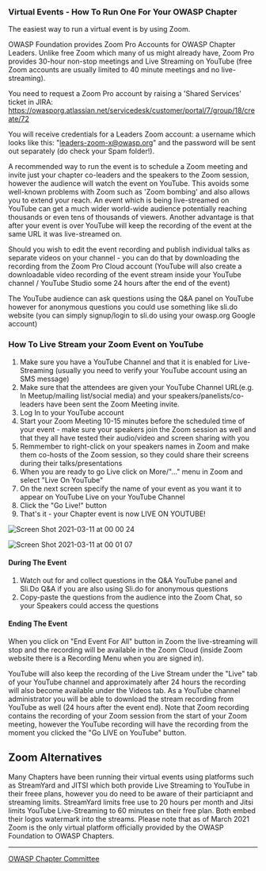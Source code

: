 ### Virtual Events - How To Run One For Your OWASP Chapter

The easiest way to run a virtual event is by using Zoom.

OWASP Foundation provides Zoom Pro Accounts for OWASP Chapter Leaders. Unlike free Zoom which many of us might already have, Zoom Pro provides 30-hour non-stop meetings and Live Streaming on YouTube (free Zoom accounts are usually limited to 40 minute meetings and no live-streaming).


You need to request a Zoom Pro account by raising a 'Shared Services' ticket in JIRA:
https://owasporg.atlassian.net/servicedesk/customer/portal/7/group/18/create/72

You will receive credentials for a Leaders Zoom account: a username which looks like this: "leaders-zoom-x@owasp.org" and the password will be sent out separately (do check your Spam folder!).

A recommended way to run the event is to schedule a Zoom meeting and invite just your chapter co-leaders and the speakers to the Zoom session, however the audience will watch the event on YouTube. This avoids some well-known problems with Zoom such as 'Zoom bombing' and also allows you to extend your reach. An event which is being live-streamed on YouTube can get a much wider world-wide audience potentially reaching thousands or even tens of thousands of viewers. 
Another advantage is that after your event is over YouTube will keep the recording of the event at the same URL it was live-streamed on.

Should you wish to edit the event recording and publish individual talks as separate videos on your channel - you can do that by downloading the recording from the Zoom Pro Cloud account (YouTube will also create a downloadable video recording of the event stream inside your YouTube channel / YouTube Studio some 24 hours after the end of the event)

The YouTube audience can ask questions using the Q&A panel on YouTube however for anonymous questions you could use something like sli.do website (you can simply signup/login to sli.do using your owasp.org Google account) 

### How To Live Stream your Zoom Event on YouTube

1. Make sure you have a YouTube Channel and that it is enabled for Live-Streaming (usually you need to verify your YouTube account using an SMS message)
2. Make sure that the attendees are given your YouTube Channel URL(e.g. In Meetup/mailing list/social media) and your speakers/panelists/co-leaders have been sent the Zoom Meeting invite.
3. Log In to your YouTube account
4. Start your Zoom Meeting 10-15 minutes before the scheduled time of your event - make sure your speakers join the Zoom session as well and that they all have tested their audio/video and screen sharing with you
5. Remmember to right-click on your speakers names in Zoom and make them co-hosts of the Zoom session, so they could share their screens during their talks/presentations
6. When you are ready to go Live click on More/"..." menu in Zoom and select "Live On YouTube"
7. On the next screen specify the name of your event as you want it to appear on YouTube Live on your YouTube Channel
8. Click the "Go Live!" button
9. That's it - your Chapter event is now LIVE ON YOUTUBE!

![Screen Shot 2021-03-11 at 00 00 24](https://user-images.githubusercontent.com/20112179/110720189-0f1e7100-8206-11eb-9669-852ca5e69b25.png)

![Screen Shot 2021-03-11 at 00 01 07](https://user-images.githubusercontent.com/20112179/110720197-134a8e80-8206-11eb-991b-bd0fdfbe6cb4.png)

#### During The Event

1. Watch out for and collect questions in the Q&A YouTube panel and Sli.Do Q&A if you are also using Sli.do for anonymous questions
2. Copy-paste the questions from the audience into the Zoom Chat, so your Speakers could access the questions

#### Ending The Event

When you click on "End Event For All" button in Zoom the live-streaming will stop and the recording will be available in the Zoom Cloud (inside Zoom website there is a Recording Menu when you are signed in).

YouTube will also keep the recording of the Live Stream under the "Live" tab of your YouTube channel and approximately after 24 hours the recording will also become available under the Videos tab. As a YouTube channel administrator you will be able to download the stream recording from YouTube as well (24 hours after the event end). Note that Zoom recording contains the recording of your Zoom session from the start of your Zoom meeting, however the YouTube recording will have the recording from the moment you clicked the "Go LIVE on YouTube" button. 



## Zoom Alternatives

Many Chapters have been running their virtual events using platforms such as StreamYard and JITSI which both provide Live Streaming to YouTube in their freee plans, however you do need to be aware of their particiapnt and streaming limits. StreamYard limits free use to 20 hours per month and Jitsi limits YouTube Live-Streaming to 60 minutes on their free plan. Both embed their logos watermark into the streams. Please note that as of March 2021 Zoom is the only virtual platform officially provided by the OWASP Foundation to OWASP Chapters.

---

[OWASP Chapter Committee](https://owasp.org/www-committee-chapter/)


